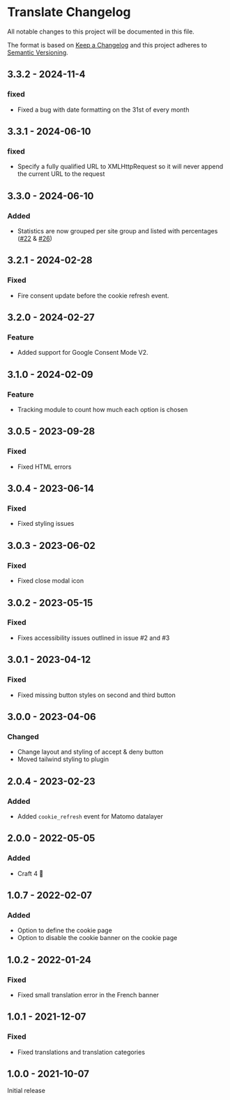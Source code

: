 # Translate Changelog

All notable changes to this project will be documented in this file.

The format is based on [Keep a Changelog](http://keepachangelog.com/) and this project adheres to [Semantic Versioning](http://semver.org/).

## 3.3.2 - 2024-11-4
### fixed
- Fixed a bug with date formatting on the 31st of every month

## 3.3.1 - 2024-06-10
### fixed
- Specify a fully qualified URL to XMLHttpRequest so it will never append the current URL to the request

## 3.3.0 - 2024-06-10
### Added
- Statistics are now grouped per site group and listed with percentages ([#22](https://github.com/statikbe/craft-cookie-banner/pull/22) & [#26](https://github.com/statikbe/craft-cookie-banner/pull/26))

## 3.2.1 - 2024-02-28
### Fixed

- Fire consent update before the cookie refresh event.


## 3.2.0 - 2024-02-27
### Feature

- Added support for Google Consent Mode V2.


## 3.1.0 - 2024-02-09

### Feature

- Tracking module to count how much each option is chosen

## 3.0.5 - 2023-09-28

### Fixed

- Fixed HTML errors

## 3.0.4 - 2023-06-14

### Fixed

- Fixed styling issues

## 3.0.3 - 2023-06-02

### Fixed

- Fixed close modal icon

## 3.0.2 - 2023-05-15

### Fixed

- Fixes accessibility issues outlined in issue #2 and #3

## 3.0.1 - 2023-04-12

### Fixed

- Fixed missing button styles on second and third button

## 3.0.0 - 2023-04-06

### Changed

- Change layout and styling of accept & deny button
- Moved tailwind styling to plugin

## 2.0.4 - 2023-02-23

### Added

- Added `cookie_refresh` event for Matomo datalayer

## 2.0.0 - 2022-05-05

### Added

- Craft 4 🚀

## 1.0.7 - 2022-02-07

### Added

- Option to define the cookie page
- Option to disable the cookie banner on the cookie page

## 1.0.2 - 2022-01-24

### Fixed

- Fixed small translation error in the French banner

## 1.0.1 - 2021-12-07

### Fixed

- Fixed translations and translation categories

## 1.0.0 - 2021-10-07

Initial release
